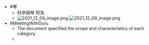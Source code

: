 - #琴
	- 科学钢琴 阿洗
	- ![2021_12_09_image.png](https://cdn.logseq.com/%2Fe665ccdc-ca08-4e13-adf4-2c2994386a2b244b258d-a26d-4579-a44f-1417835713ca2021_12_09_image.png?Expires=4792584598&Signature=A46IfT6zhzMeWjtcnrmM7CwFUVUe7v3dqsvYoMy5Y4BXGZUpwRygxuYJEgghP3YthIoJ7Pv~bFy~efh~YIuXnrFVkEl6Pw44X-Hu4siJyYYILKlILjP3O5zUOXSO~oZ8HWRgR60LrG9kFbe8d2C-ORiSIZMAjWGUCr~3DaicsLYMOQYqUjCg2jv0gjRPr5qyEdU5KANXrQ5bkOPAVbH8hI5jMWD5vQYlfnieAEOgRRFvr9SLRuNha7~tYi1lD4sropM4Sq-T8FoonvY22o~PU7y6G7iQUmba72K8JorJGFPbykNBW82fnywgiMHdiMLnRh9yve-5YE9HYcIAGOWxbA__&Key-Pair-Id=APKAJE5CCD6X7MP6PTEA) ![2021_12_09_image.png](https://cdn.logseq.com/%2Fe665ccdc-ca08-4e13-adf4-2c2994386a2b5bd46788-614d-46f2-83f6-f2592a7682682021_12_09_image.png?Expires=4792584598&Signature=P0gaHshyDNV0fFhKOxQbfo01rMd6hMxOhqupWusnJMjjAZBz23XKeHN3kZ~xUfRmxjvIrhARTirw1o73meLXxTmYp7YxWq6jFd2ZqdhIJxR-KUnq~1TZpWv9C5bniLmO3xAVeIY9tSN4R4kVRYCMtD5G1sBOei6g6mwbsZ5k~xuoaghiPa4LZL07dkvYL5ngg17~LwUFTYrPYu7LW39PvWBGV7FUowjzph4hFM9PXBTuUhOqVK5mNmNO2pqtunoknIHju~Mn~V5dQJLaBDYhhaiCb~lBHPZTlPlbc8KQZt3t4JpTQoKCN2Wazp7JaPO9VnDJsAUhKV3AA9qZxFvucQ__&Key-Pair-Id=APKAJE5CCD6X7MP6PTEA)
- #MeetingWithGuru
	- The document specified the scope and characteristics of each category
	-